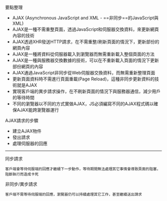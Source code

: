 要點整理
- AJAX (Asynchronous JavaScript and XML - ==非同步==的JavaScript與XML)
- AJAX是一種不需重整頁面，透過JavaScript和伺服器交換資料，來更新網頁內容的技術
- AJAX透過XHR發送HTTP請求，在不需重整/刷新頁面的情況下，更新部份的網頁內容
- AJAX是一種將資料從伺服器載入到瀏覽器而無需重新載入整個頁面的方法
- AJAX是一種與服務器交換數據的技術，可以在不重新載入頁面的情況下更新部份網頁的內容
- AJAX通過JavaScript非同步從Web伺服器交換資料，而無需重新整理頁面
- 更新頁面資料時不需進行頁面重載(Page Reload)，這種非同步更新資料的技術就是AJAX
- 實現客戶端的異步請求操作，在不刷新頁面的情況下與服務器通信，減少用戶的等待時間
- 不同的瀏覽器以不同的方式實做AJAX，JS必須編寫不同的AJAX程式碼以確保AJAX能跨瀏覽器運行

AJAX請求的步驟
* 建立AJAX物件
* 發出請求
* 處理伺服器的回應

---

同步請求
```
客戶端會等待伺服端的回應才繼續下一步動作，等待期間無法處理其它事情會導致頁面的阻塞，阻斷執行而造成卡死
```

非同步/異步請求
```
客戶端不需等待伺服端的回應，瀏覽器仍可以持續處理其它工作，甚至繼續送出請求
```
